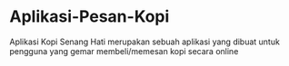 # Aplikasi-Pesan-Kopi
Aplikasi Kopi Senang Hati merupakan sebuah aplikasi yang dibuat untuk pengguna yang gemar membeli/memesan kopi secara online
